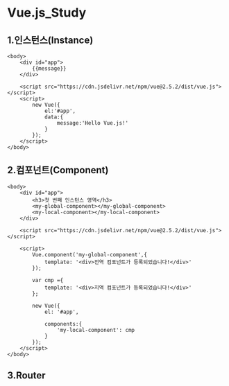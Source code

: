 # Vue.js_Study

## 1.인스턴스(Instance)
    <body>
        <div id="app">
            {{message}}
        </div>

        <script src="https://cdn.jsdelivr.net/npm/vue@2.5.2/dist/vue.js"></script>
        <script>
            new Vue({
                el:'#app',
                data:{
                    message:'Hello Vue.js!'
                }
            });
        </script>
    </body>

## 2.컴포넌트(Component)

    <body>
        <div id="app">
            <h3>첫 번째 인스턴스 영역</h3>
            <my-global-component></my-global-component>
            <my-local-component></my-local-component>
        </div>

        <script src="https://cdn.jsdelivr.net/npm/vue@2.5.2/dist/vue.js"></script>

        <script>
            Vue.component('my-global-component',{
                template: '<div>전역 컴포넌트가 등록되었습니다!</div>'
            });

            var cmp ={
                template: '<div>지역 컴포넌트가 등록되었습니다!</div>'
            };

            new Vue({
                el: '#app',

                components:{
                    'my-local-component': cmp
                }
            });
        </script>
    </body>

## 3.Router